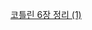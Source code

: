 [코틀린 6장 정리 (1)](https://jinwon829.notion.site/kotlin-in-action-6-1-4002edb9f9754b54b304a03fafb31a5b)